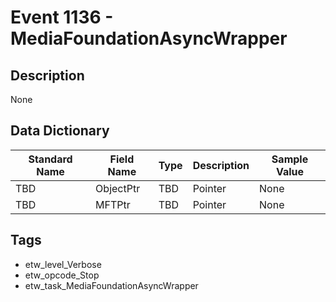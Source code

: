 # Event 1136 - MediaFoundationAsyncWrapper

## Description
None

## Data Dictionary
|Standard Name|Field Name|Type|Description|Sample Value|
|---|---|---|---|---|
|TBD|ObjectPtr|TBD|Pointer|None|None|
|TBD|MFTPtr|TBD|Pointer|None|None|

## Tags
* etw_level_Verbose
* etw_opcode_Stop
* etw_task_MediaFoundationAsyncWrapper